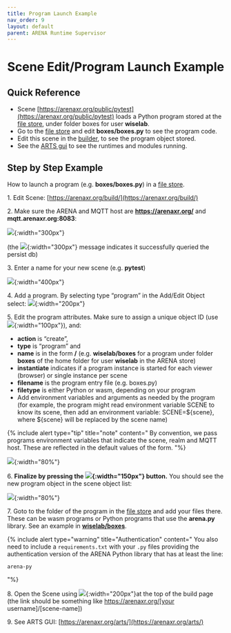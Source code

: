 ```yaml
---
title: Program Launch Example
nav_order: 9
layout: default
parent: ARENA Runtime Supervisor
---
```


# Scene Edit/Program Launch Example

## Quick Reference

* Scene [https://arenaxr.org/public/pytest](https://arenaxr.org/public/pytest) loads a Python program stored at the [file store](https://arenaxr.org/files), under folder boxes for user **wiselab**.
* Go to the [file store](https://arenaxr.org/files) and edit **boxes/boxes.py** to see the program code.
* Edit this scene in the [builder](https://arenaxr.org/build/), to see the program object stored.
* See the [ARTS gui](https://arenaxr.org/arts/) to see the runtimes and modules running.

## Step by Step Example

How to launch a program (e.g. **boxes/boxes.py**) in a [file store](https://arenaxr.org/files).

1\. Edit Scene: [https://arenaxr.org/build/](https://arenaxr.org/build/)

2\. Make sure the ARENA and MQTT host are **https://arenaxr.org/** and **mqtt.arenaxr.org:8083**:

![](../../assets/img/arts-program/image4.png){:width="300px"}

(the ![](../../assets/img/arts-program/image5.png){:width="300px"} message indicates it successfully queried the persist db)

3\. Enter a name for your new scene (e.g. **pytest**)

![](../../assets/img/arts-program/image2.png){:width="400px"}

4\. Add a program. By selecting type “program” in the Add/Edit Object select:
![](../../assets/img/arts-program/image7.png){:width="200px"}

5\. Edit the program attributes. Make sure to assign a unique object ID (use ![](../../assets/img/arts-program/image8.png){:width="100px"}), and:

- **action** is “create”,
- **type** is “program” and
- **name** is in the form **<username in the arena store>/<folder in the ARENA store>** (e.g. **wiselab/boxes** for a program under folder **boxes** of the home folder for user **wiselab** in the ARENA store)
- **instantiate** indicates if a program instance is started for each viewer (browser) or single instance per scene
- **filename** is the program entry file (e.g. boxes.py)
- **filetype** is either Python or wasm, depending on your program
- Add environment variables and arguments as needed by the program (for example, the program might read environment variable SCENE to know its scene, then add an environment variable: SCENE=${scene}, where ${scene} will be replaced by the scene name)

{% include alert type="tip" title="note" content="
By convention, we pass programs environment variables that indicate the scene, realm and MQTT host. These are reflected in the default values of the form.
"%}

![](../../assets/img/arts-program/image6.png){:width="80%"}

6\. **Finalize by pressing the ![](../../assets/img/arts-program/image1.png){:width="150px"} button.** You should see the new program object in the scene object list:

![](../../assets/img/arts-program/image3.png){:width="80%"}

7\. Goto to the folder of the program in the [file store](https://arenaxr.org/files) and add your files there. These can be wasm programs or Python programs that use the **arena.py** library. See an example in **[wiselab/boxes](https://arenaxr.org/storemng/share/1KoiGaWq)**.

{% include alert type="warning" title="Authentication" content="
You also need to include a `requirements.txt` with your `.py` files providing the authentication version of the ARENA Python library that has at least the line:
```
arena-py
```
"%}

8\. Open the Scene using ![](../../assets/img/arts-program/image9.png){:width="200px"}at the top of the build page (the link should be something like https://arenaxr.org/[your username]/\[scene-name\])

9\. See ARTS GUI: [https://arenaxr.org/arts/](https://arenaxr.org/arts/)
